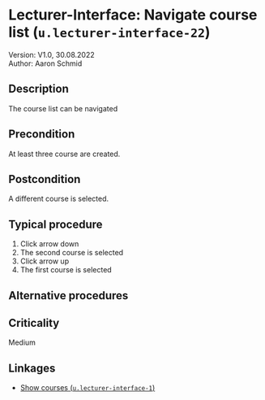 # Lecturer-Interface: Navigate course list (`u.lecturer-interface-22`)


Version: V1.0, 30.08.2022 \
Author: Aaron Schmid

## Description

The course list can be navigated

## Precondition

At least three course are created.

## Postcondition

A different course is selected.

## Typical procedure

1. Click arrow down
2. The second course is selected
3. Click arrow up
4. The first course is selected

## Alternative procedures

## Criticality

Medium

## Linkages

- [Show courses (`u.lecturer-interface-1`)](u-lecturer-interface-01-show-courses.md)
